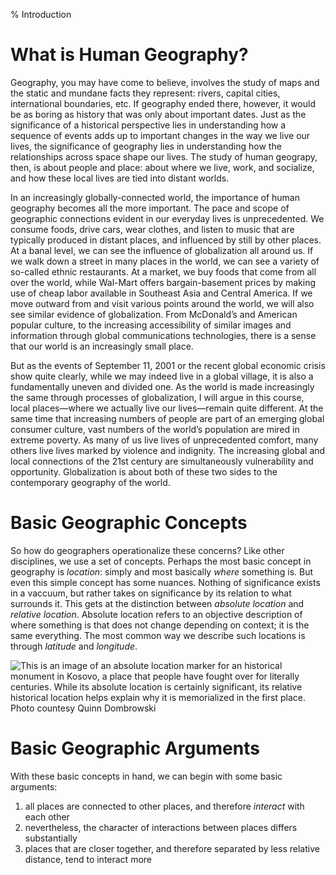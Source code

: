 % Introduction

# What is Human Geography?

Geography, you may have come to believe, involves the study of maps
and the static and mundane facts they represent: rivers, capital
cities, international boundaries, etc. If geography ended there,
however, it would be as boring as history that was only about
important dates. Just as the significance of a historical perspective
lies in understanding how a sequence of events adds up to important
changes in the way we live our lives, the significance of geography
lies in understanding how the relationships across space shape our
lives. The study of human geograpy, then, is about people and place:
about where we live, work, and socialize, and how these local lives
are tied into distant worlds.

In an increasingly globally-connected world, the importance of human
geography becomes all the more important. The pace and scope of
geographic connections evident in our everyday lives is
unprecedented. We consume foods, drive cars, wear clothes, and listen
to music that are typically produced in distant places, and influenced
by still by other places. At a banal level, we can see the influence
of globalization all around us. If we walk down a street in many
places in the world, we can see a variety of so-called ethnic
restaurants. At a market, we buy foods that come from all over the
world, while Wal-Mart offers bargain-basement prices by making use of
cheap labor available in Southeast Asia and Central America. If we
move outward from and visit various points around the world, we will
also see similar evidence of globalization. From McDonald’s and
American popular culture, to the increasing accessibility of similar
images and information through global communications technologies,
there is a sense that our world is an increasingly small place.

But as the events of September 11, 2001 or the recent global economic
crisis show quite clearly, while we may indeed live in a global
village, it is also a fundamentally uneven and divided one. As the
world is made increasingly the same through processes of
globalization, I will argue in this course, local places—where we
actually live our lives—remain quite different. At the same time that
increasing numbers of people are part of an emerging global consumer
culture, vast numbers of the world’s population are mired in extreme
poverty. As many of us live lives of unprecedented comfort, many
others live lives marked by violence and indignity. The increasing
global and local connections of the 21st century are simultaneously
vulnerability and opportunity. Globalization is about both of these
two sides to the contemporary geography of the world.

# Basic Geographic Concepts

So how do geographers operationalize these concerns? Like other disciplines, 
we use a set of concepts. Perhaps the most basic concept in geography is 
_location_: simply and most basically _where_ something 
is. But even this simple concept has some nuances. Nothing of significance
exists in a vaccuum, but rather takes on significance by its relation
to what surrounds it. This gets at the distinction between _absolute
location_ and _relative location_. Absolute location refers to an
objective description of where something is that does not change
depending on context; it is the same everything. The most common way
we describe such locations is through _latitude_ and _longitude_.

![This is an image of an absolute location marker for an historical
 monument in Kosovo, a place that people have fought over for
 literally centuries. While its absolute location is certainly
 significant, its relative historical location helps explain why it is
 memorialized in the first place. Photo countesy Quinn Dombrowski](http://farm5.staticflickr.com/4151/5007446663_9f856d3937_b.jpg)

# Basic Geographic Arguments

With these basic concepts in hand, we can begin with some basic
arguments:

1. all places are connected to other places, and therefore _interact_
with each other
2. nevertheless, the character of interactions between places differs
substantially
3. places that are closer together, and therefore separated by
less relative distance, tend to interact more
